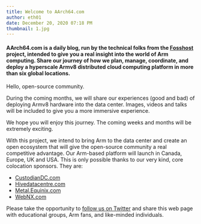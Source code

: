 ```yaml
---
title: Welcome to AArch64.com
author: eth01
date: December 20, 2020 07:18 PM
thumbnail: 1.jpg
---
```


#### AArch64.com is a daily blog, run by the technical folks from the [Fosshost](https://fosshost.org) project, intended to give you a real insight into the world of Arm computing. Share our journey of how we plan, manage, coordinate, and deploy a hyperscale Armv8 distributed cloud computing platform in more than six global locations.

Hello, open-source community.

During the coming months, we will share our experiences (good and bad) of deploying
Armv8 hardware into the data center. Images, videos and talks will be included to
give you a more immersive experience.

We hope you will enjoy this journey. The coming weeks and months will be extremely
exciting.

With this project, we intend to bring Arm to the data center and create an open
ecosystem that will give the open-source community a real competitive advantage.
Our Arm-based platform will launch in Canada, Europe, UK and USA. This is only possible
thanks to our very kind, core colocation sponsors. They are:

- [CustodianDC.com](https://custodiandc.com)
- [Hivedatacentre.com](https://hivedatacentre.com)
- [Metal.Equinix.com](https://metal.equinix.com)
- [WebNX.com](https://webnx.com) 
  
Please take the opportunity to [follow us on
Twitter](https://twitter.com/fosshostorg) and share this web page with educational
groups, Arm fans, and like-minded individuals.

